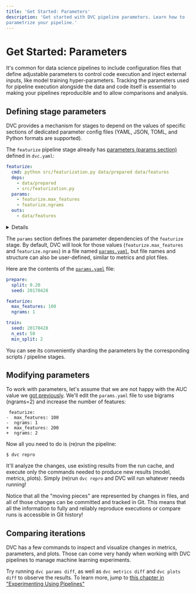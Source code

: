```yaml
---
title: 'Get Started: Parameters'
description: 'Get started with DVC pipeline parameters. Learn how to
parametrize your pipeline.'
---
```


# Get Started: Parameters

It's common for data science pipelines to include configuration files that
define adjustable parameters to control code execution and inject external
inputs, like model training hyper-parameters. Tracking the parameters used for
pipeline execution alongside the data and code itself is essential to making
your pipelines reproducible and to allow comparisons and analysis.

## Defining stage parameters

DVC provides a mechanism for stages to depend on the values of specific sections
of dedicated parameter config files (YAML, JSON, TOML, and Python formats are
supported).

The `featurize` pipeline stage already has
[parameters (params section)](/doc/command-reference/params) defined in
`dvc.yaml`:

```yaml
featurize:
  cmd: python src/featurization.py data/prepared data/features
  deps:
    - data/prepared
    - src/featurization.py
  params:
    - featurize.max_features
    - featurize.ngrams
  outs:
    - data/features
```

<details>

### ⚙️ Expand to revisit the stage creation command

The `featurize` stage was created with this `dvc stage add` command:

```cli
$ dvc stage add -n featurize \
          -p featurize.max_features,featurize.ngrams \
          -d src/featurization.py -d data/prepared \
          -o data/features \
          python src/featurization.py data/prepared data/features
```

Notice the argument sent to the `-p` option (short for `--params`)

</details>

The `params` section defines the parameter dependencies of the `featurize`
stage. By default, DVC will look for those values (`featurize.max_features` and
`featurize.ngrams`) in a file named [`params.yaml`], but file names and
structure can also be user-defined, similar to metrics and plot files.

Here are the contents of the [`params.yaml`] file:

```yaml
prepare:
  split: 0.20
  seed: 20170428

featurize:
  max_features: 100
  ngrams: 1

train:
  seed: 20170428
  n_est: 50
  min_split: 2
```

You can see its conveniently sharding the parameters by the corresponding
scripts / pipeline stages.

## Modifying parameters

To work with parameters, let's assume that we are not happy with the AUC value
we
[got previously](/doc/start/data-pipelines/metrics-and-plots#collecting-metrics).
We'll edit the `params.yaml` file to use bigrams (ngrams=2) and increase the
number of features:

```git
 featurize:
-  max_features: 100
-  ngrams: 1
+  max_features: 200
+  ngrams: 2
```

Now all you need to do is (re)run the pipeline:

```cli
$ dvc repro
```

It'll analyze the changes, use existing results from the <abbr>run cache</abbr>,
and execute only the commands needed to produce new results (model, metrics,
plots). Simply (re)run `dvc repro` and DVC will run whatever needs running!

<admon type="tip">

Notice that all the "moving pieces" are represented by changes in files, and all
of those changes can be committed and tracked in Git. This means that all the
information to fully and reliably reproduce executions or compare runs is
accessible in Git history!

</admon>

## Comparing iterations

DVC has a few commands to inspect and visualize changes in metrics, parameters,
and plots. Those can come very handy when working with <abbr>DVC
pipelines</abbr> to manage machine learning experiments.

<admon type="tip">

Try running `dvc params diff`, as well as `dvc metrics diff` and
`dvc plots diff` to observe the results. To learn more, jump to
[this chapter in "Experimenting Using Pipelines"](/doc/start/experiments/experiment-pipelines#comparing-iterations)

</admon>

[`params.yaml`]:
  https://github.com/iterative/example-get-started/blob/master/params.yaml
